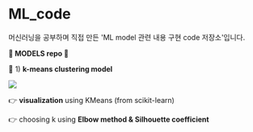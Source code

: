 # ML_code
머신러닝을 공부하며 직접 만든 'ML model 관련 내용 구현 code 저장소'입니다.

<b>🌟 MODELS repo 🌟</b>

🏅 1) <b>k-means clustering model</b>

<a href = "https://github.com/SehyunPark/ML_code/blob/main/MODELS/k-means_clustering.ipynb"> <img src="https://img.shields.io/badge/Click_Me-FEFE1F?style=flat-square&logo=GitHub Sponsors&logoColor=1C064F"/> </a>

👉 <b>visualization</b> using KMeans (from scikit-learn)

👉 choosing k using <b>Elbow method & Silhouette coefficient</b>
